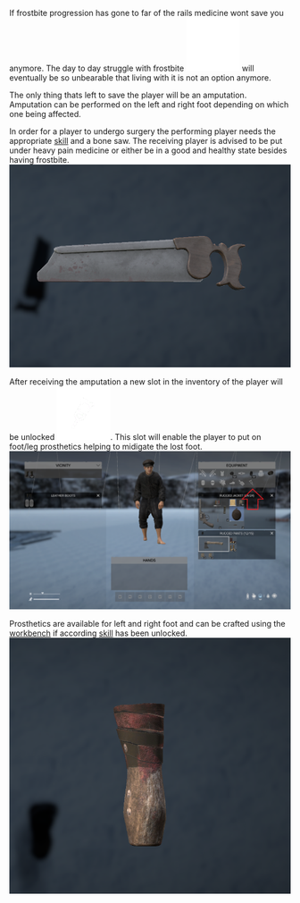 If frostbite progression has gone to far of the rails medicine wont save you anymore.
The day to day struggle with frostbite ![IconSmall](../assets/images/frostbite_4.png) will eventually be so unbearable that living with it is not an option anymore.

The only thing thats left to save the player will be an amputation.  
Amputation can be performed on the left and right foot depending on which one being affected.

In order for a player to undergo surgery the performing player needs the appropriate [skill](../Skills/Basics.md) and a bone saw.
The receiving player is advised to be put under heavy pain medicine or either be in a good and healthy state besides having frostbite.  
![Image](../assets/images/BoneSaw.png)

After receiving the amputation a new slot in the inventory of the player will be unlocked ![IconSmall](../assets/images/amputation.png).
This slot will enable the player to put on foot/leg prosthetics helping to midigate the lost foot.
![](../assets/images/AmputationSlot.png)  

Prosthetics are available for left and right foot and can be crafted using the [workbench](../Crafting/Crafting.md) if according [skill](../Skills/Basics.md) has been unlocked.  
![Image](../assets/images/Prosthetic.png)